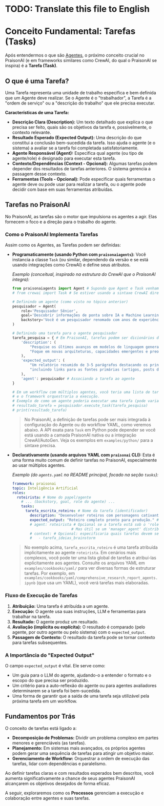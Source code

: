 # TODO: Translate this file to English

# Conceito Fundamental: Tarefas (Tasks)

Após entendermos o que são [Agentes](./01_agentes.md), o próximo conceito crucial no PraisonAI (e em frameworks similares como CrewAI, do qual o PraisonAI se inspira) é a **Tarefa (Task)**.

## O que é uma Tarefa?

Uma Tarefa representa uma unidade de trabalho específica e bem definida que um Agente deve realizar. Se o Agente é o "trabalhador", a Tarefa é a "ordem de serviço" ou a "descrição do trabalho" que ele precisa executar.

**Características de uma Tarefa:**

*   **Descrição Clara (Description):** Um texto detalhado que explica o que precisa ser feito, quais são os objetivos da tarefa e, possivelmente, o contexto relevante.
*   **Resultado Esperado (Expected Output):** Uma descrição do que constitui a conclusão bem-sucedida da tarefa. Isso ajuda o agente (e o sistema) a avaliar se a tarefa foi completada satisfatoriamente.
*   **Agente Responsável (Agent):** Especifica qual agente (ou tipo de agente/role) é designado para executar esta tarefa.
*   **Contexto/Dependências (Context - Opcional):** Algumas tarefas podem depender dos resultados de tarefas anteriores. O sistema gerencia a passagem desse contexto.
*   **Ferramentas (Tools - Opcional):** Pode especificar quais ferramentas o agente deve ou pode usar para realizar a tarefa, ou o agente pode decidir com base em suas ferramentas atribuídas.

## Tarefas no PraisonAI

No PraisonAI, as tarefas são o motor que impulsiona os agentes a agir. Elas fornecem o foco e a direção para o trabalho do agente.

### Como o PraisonAI Implementa Tarefas

Assim como os Agentes, as Tarefas podem ser definidas:

*   **Programaticamente (usando Python com `praisonaiagents`):**
    Você instancia a classe `Task` (ou similar, dependendo da versão e se está usando integrações como CrewAI) e define seus atributos.

    *Exemplo (conceitual, inspirado na estrutura do CrewAI que o PraisonAI integra):*
    ```python
    from praisonaiagents import Agent # Supondo que Agent e Task venham daqui ou de um módulo integrado
    # from crewai import Task # Se estiver usando a sintaxe CrewAI diretamente

    # Definindo um agente (como visto no tópico anterior)
    pesquisador = Agent(
        role='Pesquisador Sênior',
        goal='Descobrir informações de ponta sobre IA e Machine Learning',
        backstory='Você é um pesquisador renomado com anos de experiência em vasculhar artigos científicos e notícias de tecnologia.'
    )

    # Definindo uma tarefa para o agente pesquisador
    tarefa_pesquisa = { # Em PraisonAI, tarefas podem ser dicionários dentro de uma lista de tarefas do agente ou workflow
        'description': (
            "Pesquise os últimos avanços em modelos de linguagem generativa nos últimos 3 meses. "
            "Foque em novas arquiteturas, capacidades emergentes e preocupações éticas."
        ),
        'expected_output': (
            "Um relatório resumido de 3-5 parágrafos destacando os principais achados, "
            "incluindo links para as fontes primárias (artigos, posts de blog)."
        ),
        'agent': pesquisador # Associando a tarefa ao agente
    }

    # Em um workflow com múltiplos agentes, você teria uma lista de tarefas
    # e o framework orquestraria a execução.
    # Exemplo de como um agente poderia executar uma tarefa (pode variar na API exata):
    # resultado_tarefa = pesquisador.execute_task(tarefa_pesquisa)
    # print(resultado_tarefa)
    ```
    > No PraisonAI, a definição de tarefas pode ser mais integrada à configuração do Agente ou do workflow YAML, como veremos abaixo. A API exata para `Task` em Python pode depender se você está usando a camada PraisonAI nativa ou a integração CrewAI/AutoGen. Veja os exemplos em `examples/python/` para a sintaxe precisa.

*   **Declarativamente (usando arquivos YAML com `praisonai` CLI):**
    Esta é uma forma muito comum de definir tarefas no PraisonAI, especialmente ao usar múltiplos agentes.

    *Exemplo (do `agents.yaml` no README principal, focado na seção `tasks`):*
    ```yaml
    framework: praisonai
    topic: Inteligência Artificial
    roles:
      roteirista: # Nome do papel/agente
        # ... (backstory, goal, role do agente) ...
        tasks:
          tarefa_escrita_roteiro: # Nome da tarefa (identificador)
            description: "Desenvolver roteiros com personagens cativantes e diálogos sobre {topic}." # O que fazer
            expected_output: "Roteiro completo pronto para produção." # O que se espera ao final
            # agent: roteirista # Opcional se a tarefa está sob o 'role' que a executa
                               # Mas útil se um 'manager_agent' distribui tarefas.
            # context: # Opcional: especificaria quais tarefas devem ser concluídas antes desta
            #   - tarefa_ideias_brainstorm
    ```
    > No exemplo acima, `tarefa_escrita_roteiro` é uma tarefa atribuída implicitamente ao agente `roteirista`.
    > Em cenários mais complexos, você pode ter uma lista global de tarefas e atribuí-las explicitamente aos agentes.
    > Consulte os arquivos YAML em `examples/cookbooks/yaml/` para ver diversas formas de estruturar tarefas. Por exemplo, em `examples/cookbooks/yaml/comprehensive_research_report_agents.ipynb` (que usa um YAML), você verá tarefas mais elaboradas.

### Fluxo de Execução de Tarefas

1.  **Atribuição:** Uma tarefa é atribuída a um agente.
2.  **Execução:** O agente usa suas instruções, LLM e ferramentas para trabalhar na tarefa.
3.  **Resultado:** O agente produz um resultado.
4.  **Avaliação (implícita ou explícita):** O resultado é comparado (pelo agente, por outro agente ou pelo sistema) com o `expected_output`.
5.  **Passagem de Contexto:** O resultado da tarefa pode se tornar contexto para tarefas subsequentes.

### A Importância do "Expected Output"

O campo `expected_output` é vital. Ele serve como:
*   Um guia para o LLM do agente, ajudando-o a entender o formato e o escopo do que precisa ser produzido.
*   Um critério para a auto-reflexão do agente ou para agentes avaliadores determinarem se a tarefa foi bem-sucedida.
*   Uma forma de garantir que a saída de uma tarefa seja utilizável pela próxima tarefa em um workflow.

## Fundamentos por Trás

O conceito de tarefas está ligado a:

*   **Decomposição de Problemas:** Dividir um problema complexo em partes menores e gerenciáveis (as tarefas).
*   **Planejamento:** Em sistemas mais avançados, os próprios agentes podem gerar uma sequência de tarefas para atingir um objetivo maior.
*   **Gerenciamento de Workflow:** Orquestrar a ordem de execução das tarefas, lidar com dependências e paralelismo.

Ao definir tarefas claras e com resultados esperados bem descritos, você aumenta significativamente a chance de seus agentes PraisonAI alcançarem os objetivos desejados de forma eficaz.

A seguir, exploraremos como os **Processos** gerenciam a execução e colaboração entre agentes e suas tarefas.
